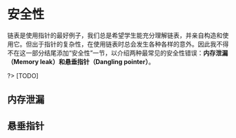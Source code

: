 # 安全性

链表是使用指针的最好例子，我们总是希望学生能充分理解链表，并亲自构造和使用它。但出于指针的复杂性，在使用链表时总会发生各种各样的意外。因此我不得不在这一部分结尾添加“安全性”一节，以介绍两种最常见的安全性错误：**内存泄漏（Memory leak）**和**悬垂指针（Dangling pointer）**。

?> \[TODO\]

## 内存泄漏

## 悬垂指针

